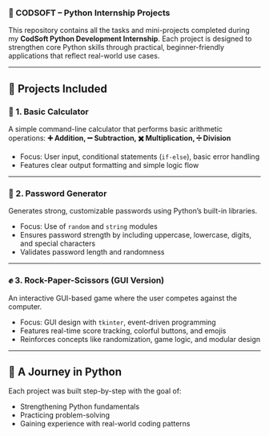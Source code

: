 
### 💼 CODSOFT – Python Internship Projects

This repository contains all the tasks and mini-projects completed during my **CodSoft Python Development Internship**. Each project is designed to strengthen core Python skills through practical, beginner-friendly applications that reflect real-world use cases.

---

## 🐍 Projects Included

### 🧮 1. Basic Calculator

A simple command-line calculator that performs basic arithmetic operations:
**➕ Addition, ➖ Subtraction, ✖️ Multiplication, ➗ Division**

* Focus: User input, conditional statements (`if-else`), basic error handling
* Features clear output formatting and simple logic flow

---

### 🔐 2. Password Generator

Generates strong, customizable passwords using Python’s built-in libraries.

* Focus: Use of `random` and `string` modules
* Ensures password strength by including uppercase, lowercase, digits, and special characters
* Validates password length and randomness

---

### ✊ 3. Rock-Paper-Scissors (GUI Version)

An interactive GUI-based game where the user competes against the computer.

* Focus: GUI design with `tkinter`, event-driven programming
* Features real-time score tracking, colorful buttons, and emojis
* Reinforces concepts like randomization, game logic, and modular design

---

## 🚀 A Journey in Python

Each project was built step-by-step with the goal of:

* Strengthening Python fundamentals
* Practicing problem-solving
* Gaining experience with real-world coding patterns

